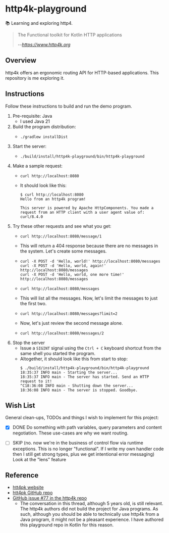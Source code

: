 # http4k-playground

📚 Learning and exploring http4.

> The Functional toolkit for Kotlin HTTP applications
> 
> --<cite>https://www.http4k.org</cite>


## Overview

http4k offers an ergonomic routing API for HTTP-based applications. This repository is me exploring it. 


## Instructions

Follow these instructions to build and run the demo program.

1. Pre-requisite: Java
   *  I used Java 21
2. Build the program distribution:
   * ```shell
     ./gradlew installDist
     ```
3. Start the server:
   * ```shell
     ./build/install/http4k-playground/bin/http4k-playground
     ```
4. Make a sample request:
   * ```shell
     curl http://localhost:8080
     ```
   * It should look like this:
     ```text
     $ curl http://localhost:8080
     Hello from an http4k program!
     
     This server is powered by Apache HttpComponents. You made a request from an HTTP client with a user agent value of: curl/8.4.0
     ```
5. Try these other requests and see what you get:
   * ```shell
     curl http://localhost:8080/message/1
     ```
   * This will return a 404 response because there are no messages in the system. Let's create some messages.
   * ```shell
     curl -X POST -d 'Hello, world!' http://localhost:8080/messages
     curl -X POST -d 'Hello, world, again!' http://localhost:8080/messages
     curl -X POST -d 'Hello, world, one more time!' http://localhost:8080/messages
     ```
   * ```shell
     curl http://localhost:8080/messages
     ```
   * This will list all the messages. Now, let's limit the messages to just the first two.
   * ```shell
     curl http://localhost:8080/messages?limit=2
     ```
   * Now, let's just review the second message alone.
   * ```shell
     curl http://localhost:8080/messages/2
     ```
6. Stop the server
   * Issue a `SIGINT` signal using the `Ctrl + C` keyboard shortcut from the same shell you started the program.
   * Altogether, it should look like this from start to stop:
     ```text
     $ ./build/install/http4k-playground/bin/http4k-playground
     18:35:37 INFO main - Starting the server...
     18:35:37 INFO main - The server has started. Send an HTTP request to it!
     ^C18:36:08 INFO main - Shutting down the server...
     18:36:08 INFO main - The server is stopped. Goodbye.
     ```


## Wish List

General clean-ups, TODOs and things I wish to implement for this project:

* [x] DONE Do something with path variables, query parameters and content negotiation. These use-cases are why we want
  routing.
* [ ] SKIP (no. now we're in the business of control flow via runtime exceptions. This is no longer "functional". If I
  write my own handler code then I still get strong types, plus we get intentional error messaging) Look at the "lens" feature


## Reference

* [htt4pk website](https://www.http4k.org/)
* [htt4pk GitHub repo](](https://github.com/http4k/http4k))
* [GitHub issue #77 in the http4k repo](https://github.com/http4k/http4k/issues/77)
  * The conversation in this thread, although 5 years old, is still relevant. The http4k authors did not build the
    project for Java programs. As such, although you should be able to technically use http4k from a Java program, it
    might not be a pleasant experience. I have authored this playground repo in Kotlin for this reason. 
